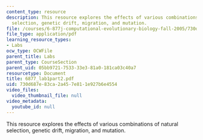 ```yaml
---
content_type: resource
description: This resource explores the effects of various combinations of natural
  selection, genetic drift, migration, and mutation.
file: /courses/6-877j-computational-evolutionary-biology-fall-2005/730d687e83ca2a457e811e927b6e4554_6877_lab1part2.pdf
file_type: application/pdf
learning_resource_types:
- Labs
ocw_type: OCWFile
parent_title: Labs
parent_type: CourseSection
parent_uid: 05bb9721-7533-33e3-81a0-181ca03c40a7
resourcetype: Document
title: 6877_lab1part2.pdf
uid: 730d687e-83ca-2a45-7e81-1e927b6e4554
video_files:
  video_thumbnail_file: null
video_metadata:
  youtube_id: null
---
```

This resource explores the effects of various combinations of natural selection, genetic drift, migration, and mutation.